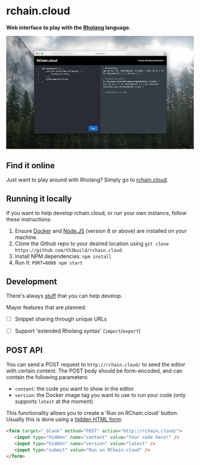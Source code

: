 # rchain.cloud

**Web interface to play with the [Rholang](https://developer.rchain.coop/) language.**

[![Screenshot](docs/screenshot.png)](http://rchain.cloud/)


## Find it online
Just want to play around with Rholang? Simply go to [rchain.cloud](http://rchain.cloud/).


## Running it locally
If you want to help develop rchain.cloud, or run your own instance, follow these instructions:

1. Ensure [Docker](https://www.docker.com/) and [Node.JS](https://nodejs.org) (version 8 or above) are installed on your machine.
2. Clone the Github repo to your desired location using `git clone https://github.com/th3build/rchain.cloud`.
3. Install NPM dependencies: `npm install`
4. Run it: `PORT=8080 npm start`


## Development
There's always [stuff](https://github.com/th3build/rchain.cloud/issues) that you can help develop.

Mayor features that are planned:

- [ ] Snippet sharing through unique URLs
- [ ] Support 'extended Rholang syntax' (`import`/`export`)


## POST API
You can send a POST request to `http://rchain.cloud/` to seed the editor with certain content. The POST body should be form-encoded, and can contain the following parameters:

- `content`: the code you want to show in the editor
- `version`: the Docker image tag you want to use to run your code (only supports `latest` at the moment)

This functionality allows you to create a 'Run on RChain.cloud' button. Usually this is done using a [hidden HTML form](https://jsfiddle.net/0zwtnr8c/):

```html
<form target="_blank" method="POST" action="http://rchain.cloud/">
   <input type="hidden" name="content" value="Your code here!" />
   <input type="hidden" name="version" value="latest" />
   <input type="submit" value="Run on RChain.cloud" />
</form>
```
